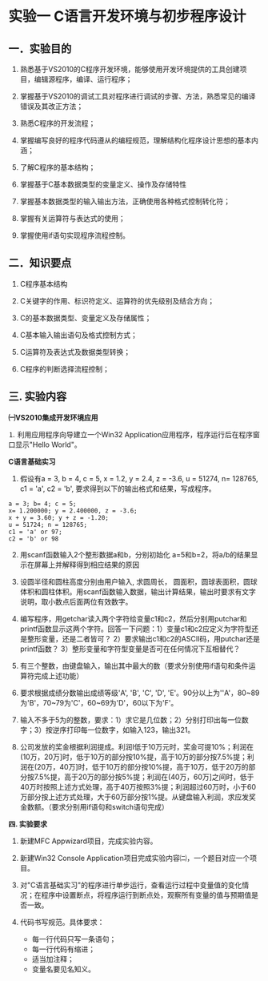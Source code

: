 # 实验一 C语言开发环境与初步程序设计

## 一．实验目的

1.  熟悉基于VS2010的C程序开发环境，能够使用开发环境提供的工具创建项目，编辑源程序，编译、运行程序；

2.  掌握基于VS2010的调试工具对程序进行调试的步骤、方法，熟悉常见的编译错误及其改正方法；

3.  熟悉C程序的开发流程；

4.  掌握编写良好的程序代码遵从的编程规范，理解结构化程序设计思想的基本内涵；

5.  了解C程序的基本结构；

6.  掌握基于C基本数据类型的变量定义、操作及存储特性

7.  掌握基本数据类型的输入输出方法，正确使用各种格式控制转化符；

8.  掌握有关运算符与表达式的使用；

9.  掌握使用if语句实现程序流程控制。

## 二．知识要点

1.  C程序基本结构

2.  C关键字的作用、标识符定义、运算符的优先级别及结合方向；

3.  C的基本数据类型、变量定义及存储属性；

4.  C基本输入输出语句及格式控制方式；

5.  C运算符及表达式及数据类型转换；

6.  C程序的判断选择流程控制；

## 三. 实验内容

 **㈠VS2010集成开发环境应用**

⒈ 利用应用程序向导建立一个Win32
Application应用程序，程序运行后在程序窗口显示"Hello World"。

**C语言基础实习**

1.  假设有a = 3, b = 4, c = 5, x = 1.2, y = 2.4, z = -3.6, u = 51274, n= 128765, c1 = 'a', c2 = 'b',
    要求得到以下的输出格式和结果，写成程序。
```
a = 3; b= 4; c = 5;
x= 1.200000; y = 2.400000, z = -3.6;
x + y = 3.60; y + z = -1.20;
u = 51724; n = 128765;
c1 = 'a' or 97;
c2 = 'b' or 98
```
2.  用scanf函数输入2个整形数据a和b，分别初始化
    a=5和b=2，将a/b的结果显示在屏幕上并解释得到相应结果的原因

3.  设圆半径和圆柱高度分别由用户输入, 求圆周长，
    圆面积，圆球表面积，圆球体积和圆柱体积。用scanf函数输入数据，输出计算结果，输出时要求有文字说明，取小数点后面两位有效数字。

4.  编写程序，用getchar读入两个字符给变量c1和c2，然后分别用putchar和printf函数显示这两个字符。回答一下问题：1）变量c1和c2应定义为字符型还是整形变量，还是二者皆可？
    2）要求输出c1和c2的ASCII码，用putchar还是printf函数？
    3）整形变量和字符型变量是否可在任何情况下互相替代？

5.  有三个整数，由键盘输入，输出其中最大的数（要求分别使用if语句和条件运算符完成上述功能）

6.  要求根据成绩分数输出成绩等级'A', 'B', 'C', 'D',
    'E'。90分以上为''A'，80\~89为'B'，70\~79为'C'，60\~69为'D'，60以下为'F'。

7.  输入不多于5为的整数，要求：1）求它是几位数；2）分别打印出每一位数字；3）按逆序打印每一位数字，如输入123，输出321。

8.  公司发放的奖金根据利润提成。利润I低于10万元时，奖金可提10%；利润在(10万，20万\]时，低于10万的部分按10%提，高于10万的部分按7.5%提；利润在(20万，40万\]时，低于10万的部分按10%提，高于10万，低于20万的部分按7.5%提，高于20万的部分按5%提；利润在(40万，60万\]之间时，低于40万时按照上述方式处理，高于40万按照3%提；利润超过60万时，小于60万部分按上述方式处理，大于60万部分按1%提。从键盘输入利润，求应发奖金数额。（要求分别用if语句和switch语句完成）

**四. 实验要求**

1.  新建MFC Appwizard项目，完成实验内容。

2.  新建Win32 Console
    Application项目完成实验内容㈡，一个题目对应一个项目。

3.  对"C语言基础实习"的程序进行单步运行，查看运行过程中变量值的变化情况；在程序中设置断点，将程序运行到断点处，观察所有变量的值与预期值是否一致。

4.  代码书写规范。具体要求：

    - 每一行代码只写一条语句；
    - 每一行代码有缩进；
    - 适当加注释；
    - 变量名要见名知义。

